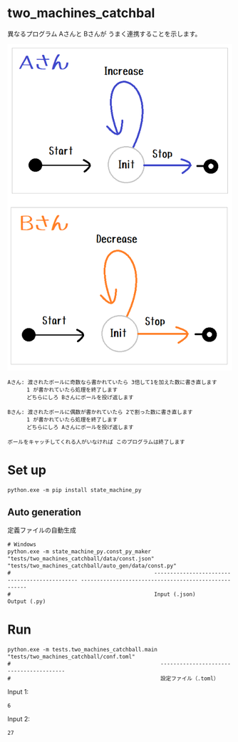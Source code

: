 # two_machines_catchbal

異なるプログラム Aさんと Bさんが うまく連携することを示します。  

![20211205blog4a2.png](docs/img/20211205blog4a2.png)  

```plain
Aさん: 渡されたボールに奇数なら書かれていたら 3倍して1を加えた数に書き直します
      1 が書かれていたら処理を終了します
      どちらにしろ Bさんにボールを投げ返します

Bさん: 渡されたボールに偶数が書かれていたら 2で割った数に書き直します
      1 が書かれていたら処理を終了します
      どちらにしろ Aさんにボールを投げ返します

ボールをキャッチしてくれる人がいなければ このプログラムは終了します
```

# Set up

```shell
python.exe -m pip install state_machine_py
```

## Auto generation

定義ファイルの自動生成

```shell
# Windows
python.exe -m state_machine_py.const_py_maker "tests/two_machines_catchball/data/const.json" "tests/two_machines_catchball/auto_gen/data/const.py"
#                                             ---------------------------------------------- -----------------------------------------------------
#                                             Input (.json)                                   Output (.py)
```

# Run

```shell
python.exe -m tests.two_machines_catchball.main "tests/two_machines_catchball/conf.toml"
#                                               ----------------------------------------
#                                               設定ファイル（.toml）
```

Input 1:

```plain
6
```

Input 2:

```plain
27
```
